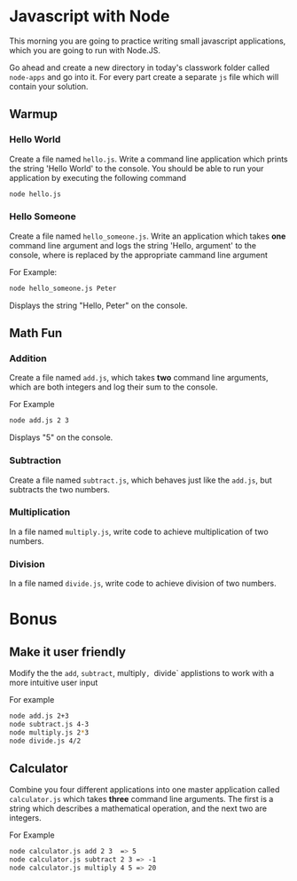 # Javascript with Node

This morning you are going to practice writing small javascript applications, which you are going to run with Node.JS.

Go ahead and create a new directory in today's classwork folder called `node-apps` and go into it. For every part create a separate `js` file which will contain your solution.

## Warmup

### Hello World
Create a file named `hello.js`. Write a command line application which prints the string 'Hello World' to the console. You should be able to run your application by executing the following command
  ```sh
  node hello.js
  ```

### Hello Someone
Create a file named `hello_someone.js`. Write an application which takes **one** command line argument and logs the string 'Hello, argument' to the console, where <argument> is replaced by the appropriate cammand line argument

For Example:
  ```sh
  node hello_someone.js Peter
  ```
Displays the string "Hello, Peter" on the console.

## Math Fun

### Addition
Create a file named `add.js`, which takes **two** command line arguments, which are both integers and log their sum to the console.

For Example
  ```sh
  node add.js 2 3
  ```
Displays "5" on the console.

### Subtraction
Create a file named `subtract.js`, which behaves just like the `add.js`, but subtracts the two numbers.

### Multiplication
In a file named `multiply.js`, write code to achieve multiplication of two numbers.

### Division
In a file named `divide.js`, write code to achieve division of two numbers.

# Bonus

## Make it user friendly
Modify the the `add`, `subtract`, multiply`, `divide` applistions to work with a more intuitive user input

For example
  ```sh
  node add.js 2+3
  node subtract.js 4-3
  node multiply.js 2*3
  node divide.js 4/2
  ```

## Calculator
Combine you four different applications into one master application called `calculator.js` which takes **three** command line arguments. The first is a string which describes a mathematical operation, and the next two are integers.

For Example
  ```sh
  node calculator.js add 2 3  => 5
  node calculator.js subtract 2 3 => -1
  node calculator.js multiply 4 5 => 20
  ```
